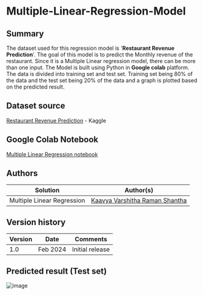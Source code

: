 # Multiple-Linear-Regression-Model


## Summary

The dataset used for this regression model is '**Restaurant Revenue Prediction**'. The goal of this model is to predict the Monthly revenue of the restaurant. Since it is a Multiple Linear regression model, there can be more than one input. The Model is built using Python in **Google colab** platform. The data is divided into training set and test set. Training set being 80% of the data and the test set being 20% of the data and a graph is plotted based on the predicted result.

## Dataset source
[Restaurant Revenue Prediction](https://www.kaggle.com/datasets/mrsimple07/restaurants-revenue-prediction) - Kaggle

## Google Colab Notebook
[Multiple Linear Regression notebook](https://colab.research.google.com/drive/1QsK4W7O7Y46_Emqc63CoxpLHBDAQRlaN?authuser=3)

## Authors

Solution|Author(s)
--------|---------
Multiple Linear Regression | [Kaavya Varshitha Raman Shantha](https://github.com/KaavyaVarshitha) 

## Version history

Version|Date|Comments
-------|----|--------
1.0|Feb 2024|Initial release

## Predicted result (Test set)
![image](https://github.com/KaavyaVarshitha/Multiple-Linear-Regression-Model/assets/143062029/7030c8e5-3338-421e-acdd-1626b64bf187)






  
